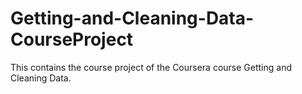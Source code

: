 # Getting-and-Cleaning-Data-CourseProject
This contains the course project of the Coursera course Getting and Cleaning Data.
